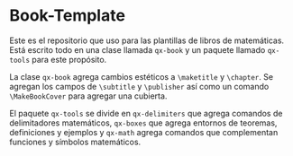 # Book-Template

Este es el repositorio que uso para las plantillas de libros de matemáticas. Está escrito todo en una clase llamada ```qx-book``` y un paquete llamado ```qx-tools``` para este propósito.

La clase ```qx-book``` agrega cambios estéticos a ```\maketitle``` y ```\chapter```. Se agregan los campos de ```\subtitle``` y ```\publisher``` así como un comando ```\MakeBookCover``` para agregar una cubierta.

El paquete ```qx-tools``` se divide en ```qx-delimiters``` que agrega comandos de delimitadores matemáticos, ```qx-boxes``` que agrega entornos de teoremas, definiciones y ejemplos y ```qx-math``` agrega comandos que complementan funciones y símbolos matemáticos.